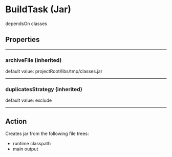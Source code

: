 # BuildTask (Jar)

dependsOn classes

## Properties

---

### archiveFile (inherited)

default value: projectRoot/libs/tmp/classes.jar

---

### duplicatesStrategy (inherited)

default value: exclude

---

## Action
Creates jar from the following file trees:
- runtime classpath
- main output